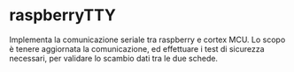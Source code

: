 # raspberryTTY
Implementa la comunicazione seriale tra raspberry e cortex MCU.
Lo scopo è tenere aggiornata la comunicazione, ed effettuare i test di sicurezza necessari, per validare lo scambio dati tra le due schede.
